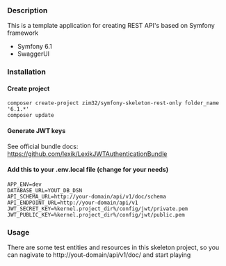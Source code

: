 ### Description

This is a template application for creating REST API's based on Symfony framework

* Symfony 6.1
* SwaggerUI

### Installation

#### Create project

```
composer create-project zim32/symfony-skeleton-rest-only folder_name '6.1.*'
composer update
```

#### Generate JWT keys
See official bundle docs: https://github.com/lexik/LexikJWTAuthenticationBundle

#### Add this to your .env.local file (change for your needs)

```
APP_ENV=dev
DATABASE_URL=YOUT_DB_DSN
API_SCHEMA_URL=http://your-domain/api/v1/doc/schema
API_ENDPOINT_URL=http://your-domain/api/v1
JWT_SECRET_KEY=%kernel.project_dir%/config/jwt/private.pem
JWT_PUBLIC_KEY=%kernel.project_dir%/config/jwt/public.pem
```

### Usage

There are some test entities and resources in this skeleton project, so you can nagivate to
http://yout-domain/api/v1/doc/ and start playing